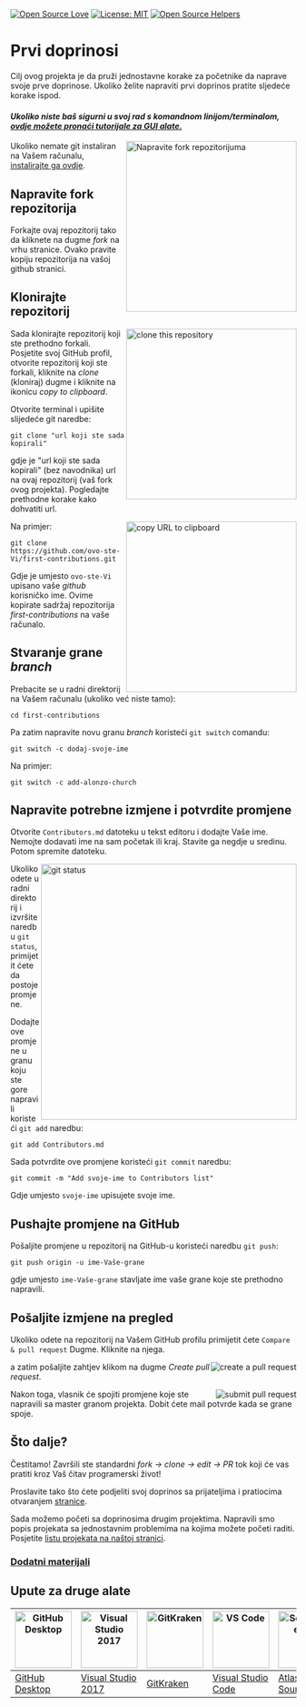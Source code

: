 [![Open Source Love](https://badges.frapsoft.com/os/v1/open-source.svg?v=103)](https://github.com/ellerbrock/open-source-badges/)
[![License: MIT](https://img.shields.io/badge/License-MIT-green.svg)](https://opensource.org/licenses/MIT)
[![Open Source Helpers](https://www.codetriage.com/roshanjossey/first-contributions/badges/users.svg)](https://www.codetriage.com/roshanjossey/first-contributions)

# Prvi doprinosi

Cilj ovog projekta je da pruži jednostavne korake za početnike da naprave svoje prve doprinose. Ukoliko želite napraviti prvi doprinos pratite sljedeće korake ispod.

#### _Ukoliko niste baš sigurni u svoj rad s komandnom linijom/terminalom, [ovdje možete pronaći tutorijale za GUI alate.](#Upute-za-druge-alate)_

<img align="right" width="300" src="https://firstcontributions.github.io/assets/Readme/fork.png" alt="Napravite fork repozitorijuma" />

Ukoliko nemate git instaliran na Vašem računalu, [instalirajte ga ovdje](https://help.github.com/articles/set-up-git/).

## Napravite fork repozitorija

Forkajte ovaj repozitorij tako da kliknete na dugme _fork_ na vrhu stranice. Ovako pravite kopiju repozitorija na vašoj github stranici.

## Klonirajte repozitorij

<img align="right" width="300" src="https://firstcontributions.github.io/assets/Readme/clone.png" alt="clone this repository" />

Sada klonirajte repozitorij koji ste prethodno forkali. Posjetite svoj GitHub profil, otvorite repozitorij koji ste forkali, kliknite na _clone_ (kloniraj) dugme i kliknite na ikonicu _copy to clipboard_.

Otvorite terminal i upišite slijedeće git naredbe:

```
git clone "url koji ste sada kopirali"
```

gdje je "url koji ste sada kopirali" (bez navodnika) url na ovaj repozitorij (vaš fork ovog projekta). Pogledajte prethodne korake kako dohvatiti url.

<img align="right" width="300" src="https://firstcontributions.github.io/assets/Readme/copy-to-clipboard.png" alt="copy URL to clipboard" />

Na primjer:

```
git clone https://github.com/ovo-ste-Vi/first-contributions.git
```

Gdje je umjesto `ovo-ste-Vi` upisano vaše _github_ korisničko ime. Ovime kopirate sadržaj repozitorija _first-contributions_ na vaše računalo.

## Stvaranje grane _branch_

Prebacite se u radni direktorij na Vašem računalu (ukoliko već niste tamo):

```
cd first-contributions
```

Pa zatim napravite novu granu _branch_ koristeći `git switch` comandu:

```
git switch -c dodaj-svoje-ime
```

Na primjer:

```
git switch -c add-alonzo-church
```

## Napravite potrebne izmjene i potvrdite promjene

Otvorite `Contributors.md` datoteku u tekst editoru i dodajte Vaše ime. Nemojte dodavati ime na sam početak ili kraj. Stavite ga negdje u sredinu. Potom spremite datoteku.

<img align="right" width="450" src="https://firstcontributions.github.io/assets/Readme/git-status.png" alt="git status" />

Ukoliko odete u radni direktorij i izvršite naredbu `git status`, primijetit ćete da postoje promjene.

Dodajte ove promjene u granu koju ste gore napravili koristeći `git add` naredbu:

```
git add Contributors.md
```

Sada potvrdite ove promjene koristeći `git commit` naredbu:

```
git commit -m "Add svoje-ime to Contributors list"
```

Gdje umjesto `svoje-ime` upisujete svoje ime.

## Pushajte promjene na GitHub

Pošaljite promjene u repozitorij na GitHub-u koristeći naredbu `git push`:

```
git push origin -u ime-Vaše-grane
```

gdje umjesto `ime-Vaše-grane` stavljate ime vaše grane koje ste prethodno napravili.

## Pošaljite izmjene na pregled

Ukoliko odete na repozitorij na Vašem GitHub profilu primijetit ćete `Compare & pull request` Dugme. Kliknite na njega.

<img style="float: right;" src="https://firstcontributions.github.io/assets/Readme/compare-and-pull.png" alt="create a pull request" />

a zatim pošaljite zahtjev klikom na dugme _Create pull request_.

<img style="float: right;" src="https://firstcontributions.github.io/assets/Readme/submit-pull-request.png" alt="submit pull request" />

Nakon toga, vlasnik će spojiti promjene koje ste napravili sa master granom projekta. Dobit ćete mail potvrde kada se grane spoje.

## Što dalje?

Čestitamo! Završili ste standardni _fork -> clone -> edit -> PR_ tok koji će vas pratiti kroz Vaš čitav programerski život!

Proslavite tako što ćete podjeliti svoj doprinos sa prijateljima i pratiocima otvaranjem [stranice](https://firstcontributions.github.io/#social-share).

Sada možemo početi sa doprinosima drugim projektima. Napravili smo popis projekata sa jednostavnim problemima na kojima možete početi raditi. Posjetite [listu projekata na naštoj stranici](https://firstcontributions.github.io/#project-list).

### [Dodatni materijali](../additional-material/git_workflow_scenarios/additional-material.md)

## Upute za druge alate

| <a href="gui-tool-tutorials/github-desktop-tutorial.md"><img alt="GitHub Desktop" src="https://desktop.github.com/images/desktop-icon.svg" width="100"></a> | <a href="gui-tool-tutorials/github-windows-vs2017-tutorial.md"><img alt="Visual Studio 2017" src="https://upload.wikimedia.org/wikipedia/commons/c/cd/Visual_Studio_2017_Logo.svg" width="100"></a> | <a href="gui-tool-tutorials/gitkraken-tutorial.md"><img alt="GitKraken" src="https://firstcontributions.github.io/assets/gui-tool-tutorials/gitkraken-tutorial/gk-icon.png" width="100"></a> | <a href="gui-tool-tutorials/github-windows-vs-code-tutorial.md"><img alt="VS Code" src="https://upload.wikimedia.org/wikipedia/commons/1/1c/Visual_Studio_Code_1.35_icon.png" width=100></a> | <a href="gui-tool-tutorials/sourcetree-macos-tutorial.md"><img alt="Sourcetree App" src="https://wac-cdn.atlassian.com/dam/jcr:81b15cde-be2e-4f4a-8af7-9436f4a1b431/Sourcetree-icon-blue.svg" width=100></a> | <a href="gui-tool-tutorials/github-windows-intellij-tutorial.md"><img alt="IntelliJ IDEA" src="https://upload.wikimedia.org/wikipedia/commons/thumb/9/9c/IntelliJ_IDEA_Icon.svg/512px-IntelliJ_IDEA_Icon.svg.png" width=100></a> |
| ----------------------------------------------------------------------------------------------------------------------------------------------------------- | --------------------------------------------------------------------------------------------------------------------------------------------------------------------------------------------------- | -------------------------------------------------------------------------------------------------------------------------------------------------------------------------------------------- | -------------------------------------------------------------------------------------------------------------------------------------------------------------------------------------------- | ------------------------------------------------------------------------------------------------------------------------------------------------------------------------------------------------------------ | -------------------------------------------------------------------------------------------------------------------------------------------------------------------------------------------------------------------------------- |
| [GitHub Desktop](gui-tool-tutorials/github-desktop-tutorial.md)                                                                                             | [Visual Studio 2017](gui-tool-tutorials/github-windows-vs2017-tutorial.md)                                                                                                                          | [GitKraken](gui-tool-tutorials/gitkraken-tutorial.md)                                                                                                                                        | [Visual Studio Code](gui-tool-tutorials/github-windows-vs-code-tutorial.md)                                                                                                                  | [Atlassian Sourcetree](gui-tool-tutorials/sourcetree-macos-tutorial.md)                                                                                                                                      | [IntelliJ IDEA](gui-tool-tutorials/github-windows-intellij-tutorial.md)                                                                                                                                                          |
